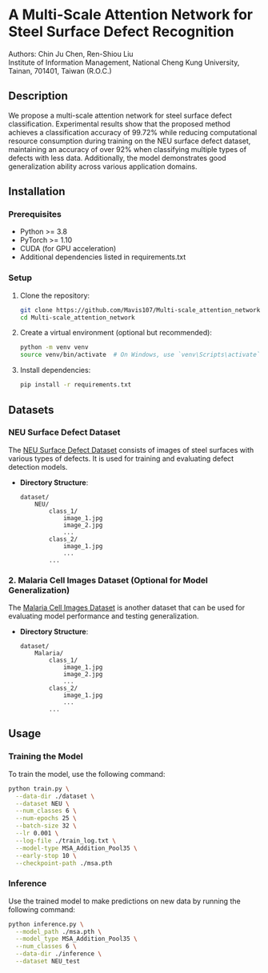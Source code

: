 # A Multi-Scale Attention Network for Steel Surface Defect Recognition
Authors: Chin Ju Chen, Ren-Shiou Liu  
Institute of Information Management, National Cheng Kung University, Tainan, 701401, Taiwan (R.O.C.)


## Description

We propose a multi-scale attention network for steel surface defect classification. Experimental results show that the proposed method achieves a classification accuracy of 99.72% while reducing computational resource consumption during training on the NEU surface defect dataset, maintaining an accuracy of over 92% when classifying multiple types of defects with less data. Additionally, the model demonstrates good generalization ability across various application domains.

## Installation

### Prerequisites

- Python >= 3.8
- PyTorch >= 1.10
- CUDA (for GPU acceleration)
- Additional dependencies listed in requirements.txt

### Setup

1. Clone the repository:
    ```bash
    git clone https://github.com/Mavis107/Multi-scale_attention_network.git
    cd Multi-scale_attention_network
    ```

2. Create a virtual environment (optional but recommended):
    ```bash
    python -m venv venv
    source venv/bin/activate  # On Windows, use `venv\Scripts\activate`
    ```

3. Install dependencies:
    ```bash
    pip install -r requirements.txt
    ```

## Datasets

### **NEU Surface Defect Dataset**

The [NEU Surface Defect Dataset](https://www.kaggle.com/datasets/kaustubhdikshit/neu-surface-defect-database) consists of images of steel surfaces with various types of defects. It is used for training and evaluating defect detection models.

- **Directory Structure**:
    ```
    dataset/
        NEU/
            class_1/
                image_1.jpg
                image_2.jpg
                ...
            class_2/
                image_1.jpg
                ...
            ...
    ```

### 2. **Malaria Cell Images Dataset (Optional for Model Generalization)**

The [Malaria Cell Images Dataset](https://www.kaggle.com/datasets/iarunava/cell-images-for-detecting-malaria) is another dataset that can be used for evaluating model performance and testing generalization.

- **Directory Structure**:
    ```
    dataset/
        Malaria/
            class_1/
                image_1.jpg
                image_2.jpg
                ...
            class_2/
                image_1.jpg
                ...
            ...
    ```

## Usage

### Training the Model
To train the model, use the following command:
```bash
python train.py \
  --data-dir ./dataset \
  --dataset NEU \
  --num_classes 6 \
  --num-epochs 25 \
  --batch-size 32 \
  --lr 0.001 \
  --log-file ./train_log.txt \
  --model-type MSA_Addition_Pool35 \
  --early-stop 10 \
  --checkpoint-path ./msa.pth
```



### Inference
Use the trained model to make predictions on new data by running the following command:

```bash
python inference.py \
  --model_path ./msa.pth \
  --model_type MSA_Addition_Pool35 \
  --num_classes 6 \
  --data-dir ./inference \
  --dataset NEU_test
```


